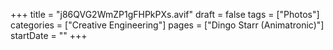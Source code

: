 +++
title = "j86QVG2WmZP1gFHPkPXs.avif"
draft = false
tags = ["Photos"]
categories = ["Creative Engineering"]
pages = ["Dingo Starr (Animatronic)"]
startDate = ""
+++
